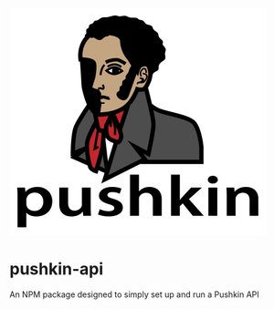 <img src="/images/pushkin_w_text.png" height="400" width="450">

# pushkin-api
An NPM package designed to simply set up and run a Pushkin API
